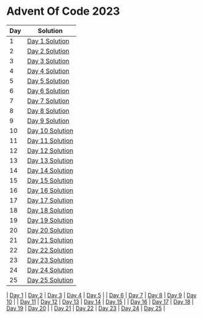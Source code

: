 # Advent Of Code 2023

| Day | Solution |
|-----|----------|
| 1   | [Day 1 Solution](https://github.com/lvainio/Advent-Of-Code-2023/tree/main/solutions/day1) |
| 2   | [Day 2 Solution](https://github.com/lvainio/Advent-Of-Code-2023/tree/main/solutions/day2) |
| 3 | [Day 3 Solution](https://github.com/lvainio/Advent-Of-Code-2023/tree/main/solutions/day3) |
| 4   | [Day 4 Solution](https://github.com/lvainio/Advent-Of-Code-2023/tree/main/solutions/day4) |
| 5   | [Day 5 Solution](https://github.com/lvainio/Advent-Of-Code-2023/tree/main/solutions/day5) |
| 6   | [Day 6 Solution](https://github.com/lvainio/Advent-Of-Code-2023/tree/main/solutions/day6) |
| 7   | [Day 7 Solution](https://github.com/lvainio/Advent-Of-Code-2023/tree/main/solutions/day7) |
| 8   | [Day 8 Solution](https://github.com/lvainio/Advent-Of-Code-2023/tree/main/solutions/day8) |
| 9   | [Day 9 Solution](https://github.com/lvainio/Advent-Of-Code-2023/tree/main/solutions/day9) |
| 10  | [Day 10 Solution](https://github.com/lvainio/Advent-Of-Code-2023/tree/main/solutions/day10) |
| 11  | [Day 11 Solution](https://github.com/lvainio/Advent-Of-Code-2023/tree/main/solutions/day11) |
| 12  | [Day 12 Solution](https://github.com/lvainio/Advent-Of-Code-2023/tree/main/solutions/day12) |
| 13  | [Day 13 Solution](https://github.com/lvainio/Advent-Of-Code-2023/tree/main/solutions/day13) |
| 14  | [Day 14 Solution](https://github.com/lvainio/Advent-Of-Code-2023/tree/main/solutions/day14) |
| 15  | [Day 15 Solution](https://github.com/lvainio/Advent-Of-Code-2023/tree/main/solutions/day15) |
| 16  | [Day 16 Solution](https://github.com/lvainio/Advent-Of-Code-2023/tree/main/solutions/day16) |
| 17  | [Day 17 Solution](https://github.com/lvainio/Advent-Of-Code-2023/tree/main/solutions/day17) |
| 18  | [Day 18 Solution](https://github.com/lvainio/Advent-Of-Code-2023/tree/main/solutions/day18) |
| 19  | [Day 19 Solution](https://github.com/lvainio/Advent-Of-Code-2023/tree/main/solutions/day19) |
| 20  | [Day 20 Solution](https://github.com/lvainio/Advent-Of-Code-2023/tree/main/solutions/day20) |
| 21  | [Day 21 Solution](https://github.com/lvainio/Advent-Of-Code-2023/tree/main/solutions/day21) |
| 22  | [Day 22 Solution](https://github.com/lvainio/Advent-Of-Code-2023/tree/main/solutions/day22) |
| 23  | [Day 23 Solution](https://github.com/lvainio/Advent-Of-Code-2023/tree/main/solutions/day23) |
| 24  | [Day 24 Solution](https://github.com/lvainio/Advent-Of-Code-2023/tree/main/solutions/day24) |
| 25  | [Day 25 Solution](https://github.com/lvainio/Advent-Of-Code-2023/tree/main/solutions/day25) |


| [Day 1]() | [Day 2]() | [Day 3]() | [Day 4]() | [Day 5]() |
| [Day 6]() | [Day 7]() | [Day 8]() | [Day 9]() | [Day 10]() |
| [Day 11]() | [Day 12]() | [Day 13]() | [Day 14]() | [Day 15]() |
| [Day 16]() | [Day 17]() | [Day 18]() | [Day 19]() | [Day 20]() |
| [Day 21]() | [Day 22]() | [Day 23]() | [Day 24]() | [Day 25]() |

